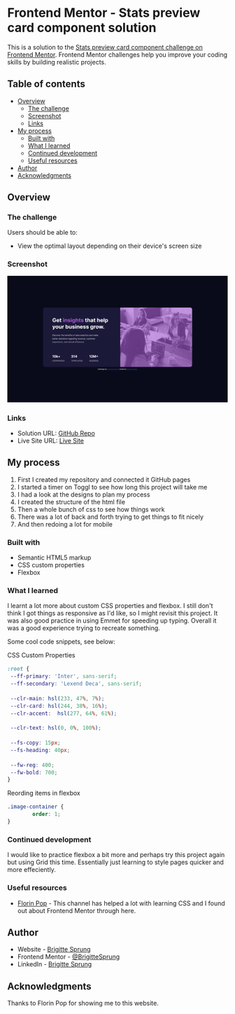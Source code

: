 # Frontend Mentor - Stats preview card component solution

This is a solution to the [Stats preview card component challenge on Frontend Mentor](https://www.frontendmentor.io/challenges/stats-preview-card-component-8JqbgoU62). Frontend Mentor challenges help you improve your coding skills by building realistic projects. 

## Table of contents

- [Overview](#overview)
  - [The challenge](#the-challenge)
  - [Screenshot](#screenshot)
  - [Links](#links)
- [My process](#my-process)
  - [Built with](#built-with)
  - [What I learned](#what-i-learned)
  - [Continued development](#continued-development)
  - [Useful resources](#useful-resources)
- [Author](#author)
- [Acknowledgments](#acknowledgments)

## Overview

### The challenge

Users should be able to:

- View the optimal layout depending on their device's screen size

### Screenshot

![](./screenshot.png)

### Links

- Solution URL: [GitHub Repo](https://github.com/BrigitteSprung/stats-preview-card-component-frontendmentor)
- Live Site URL: [Live Site](https://brigittesprung.github.io/stats-preview-card-component-frontendmentor/)

## My process

1. First I created my repository and connected it GitHub pages
2. I started a timer on Toggl to see how long this project will take me
3. I had a look at the designs to plan my process
4. I created the structure of the html file
5. Then a whole bunch of css to see how things work
6. There was a lot of back and forth trying to get things to fit nicely
7. And then redoing a lot for mobile


### Built with

- Semantic HTML5 markup
- CSS custom properties
- Flexbox

### What I learned

I learnt a lot more about custom CSS properties and flexbox. I still don't think I got things as responsive as I'd like, so I might revisit this project. It was also good practice in using Emmet for speeding up typing. Overall it was a good experience trying to recreate something. 

Some cool code snippets, see below:

CSS Custom Properties
```css
:root {
 --ff-primary: 'Inter', sans-serif;
 --ff-secondary: 'Lexend Deca', sans-serif;

 --clr-main: hsl(233, 47%, 7%);
 --clr-card: hsl(244, 38%, 16%);
 --clr-accent:  hsl(277, 64%, 61%);

 --clr-text: hsl(0, 0%, 100%);

 --fs-copy: 15px;
 --fs-heading: 40px;

 --fw-reg: 400;
 --fw-bold: 700;
}
```

Reording items in flexbox
```css
.image-container {
        order: 1;
}
```

### Continued development

I would like to practice flexbox a bit more and perhaps try this project again but using Grid this time. Essentially just learning to style pages quicker and more effeciently.

### Useful resources

- [Florin Pop](https://www.youtube.com/c/FlorinPop) - This channel has helped a lot with learning CSS and I found out about Frontend Mentor through here.


## Author

- Website - [Brigitte Sprung](https://brigittesprung.github.io/)
- Frontend Mentor - [@BrigitteSprung](https://www.frontendmentor.io/profile/BrigitteSprung)
- LinkedIn - [Brigitte Sprung](https://www.linkedin.com/in/brigittesprung/)

## Acknowledgments

Thanks to Florin Pop for showing me to this website.
